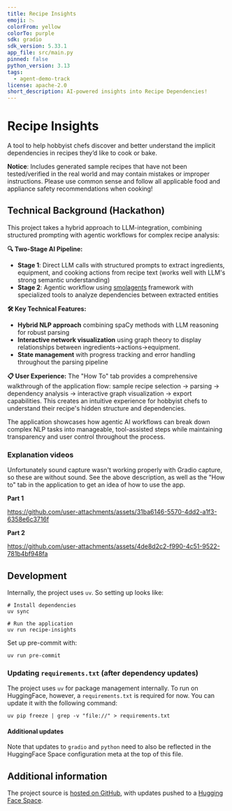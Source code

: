 ```yaml
---
title: Recipe Insights
emoji: 📉
colorFrom: yellow
colorTo: purple
sdk: gradio
sdk_version: 5.33.1
app_file: src/main.py
pinned: false
python_version: 3.13
tags:
  - agent-demo-track
license: apache-2.0
short_description: AI-powered insights into Recipe Dependencies!
---
```

# Recipe Insights

A tool to help hobbyist chefs discover and better understand the implicit dependencies in recipes they’d like to cook or bake.

**Notice**: Includes generated sample recipes that have not been tested/verified in the real world and may contain mistakes or improper instructions. Please use common sense and follow all applicable food and appliance safety recommendations when cooking!

## Technical Background (Hackathon)

This project takes a hybrid approach to LLM-integration, combining structured prompting with agentic workflows for complex recipe analysis:

**🔍 Two-Stage AI Pipeline:**
- **Stage 1**: Direct LLM calls with structured prompts to extract ingredients, equipment, and cooking actions from recipe text (works well with LLM's strong semantic understanding)
- **Stage 2**: Agentic workflow using [smolagents](https://github.com/huggingface/smolagents) framework with specialized tools to analyze dependencies between extracted entities

**🛠️ Key Technical Features:**
- **Hybrid NLP approach** combining spaCy methods with LLM reasoning for robust parsing
- **Interactive network visualization** using graph theory to display relationships between ingredients→actions→equipment.
- **State management** with progress tracking and error handling throughout the parsing pipeline

**📋 User Experience:**
The "How To" tab provides a comprehensive walkthrough of the application flow: sample recipe selection → parsing → dependency analysis → interactive graph visualization → export capabilities. This creates an intuitive experience for hobbyist chefs to understand their recipe's hidden structure and dependencies.

The application showcases how agentic AI workflows can break down complex NLP tasks into manageable, tool-assisted steps while maintaining transparency and user control throughout the process.

### Explanation videos

Unfortunately sound capture wasn't working properly with Gradio capture, so these are without sound. See the above description, as well as the "How to" tab in the application to get an idea of how to use the app.

**Part 1**

https://github.com/user-attachments/assets/31ba6146-5570-4dd2-a1f3-6358e6c3716f


**Part 2**

https://github.com/user-attachments/assets/4de8d2c2-f990-4c51-9522-781b4bf948fa



## Development

Internally, the project uses `uv`. So setting up looks like:

```shell
# Install dependencies
uv sync

# Run the application
uv run recipe-insights
```

Set up pre-commit with:
```shell
uv run pre-commit
```

### Updating `requirements.txt` (after dependency updates)

The project uses `uv` for package management internally. To run on HuggingFace, however, a `requirements.txt` is required for now. You can update it with the following command:
```shell
uv pip freeze | grep -v "file://" > requirements.txt
```

#### Additional updates

Note that updates to `gradio` and `python` need to also be reflected in the HuggingFace Space configuration meta at the top of this file.

## Additional information

The project source is [hosted on GitHub](https://github.com/AndrewADev/recipe-insights), with updates pushed to a [Hugging Face Space](https://huggingface.co/spaces/AndrewADev/recipe-insights).
